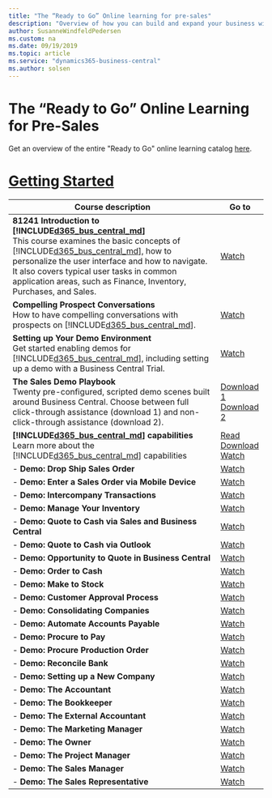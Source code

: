 ```yaml
---
title: "The “Ready to Go” Online learning for pre-sales"
description: "Overview of how you can build and expand your business with Dynamics 365 Business Central"
author: SusanneWindfeldPedersen
ms.custom: na
ms.date: 09/19/2019
ms.topic: article
ms.service: "dynamics365-business-central"
ms.author: solsen
---
```


# The “Ready to Go” Online Learning for Pre-Sales
Get an overview of the entire "Ready to Go" online learning catalog [here](readiness-learning-catalog.md). 

# [**Getting Started**](#tab/gettingstarted)
<!-- ## Getting started -->

|Course description|Go to|
|----|-----|
|**81241 Introduction to [!INCLUDE[d365_bus_central_md](../includes/d365_bus_central_md.md)]**<br>This course examines the basic concepts of [!INCLUDE[d365_bus_central_md](../includes/d365_bus_central_md.md)], how to personalize the user interface and how to navigate. It also covers typical user tasks in common application areas, such as Finance, Inventory, Purchases, and Sales.|[Watch](https://mbspartner.microsoft.com/D365/CourseOverview/1706)|
|**Compelling Prospect Conversations**<br>How to have compelling conversations with prospects on [!INCLUDE[d365_bus_central_md](../includes/d365_bus_central_md.md)].|[Watch](https://mbspartner.microsoft.com/D365/Videos/101761)|
|**Setting up Your Demo Environment**<br>Get started enabling demos for [!INCLUDE[d365_bus_central_md](../includes/d365_bus_central_md.md)], including setting up a demo with a Business Central Trial.|[Watch](https://mbspartner.microsoft.com/D365/Videos/101787)|
|**The Sales Demo Playbook**<br>Twenty pre-configured, scripted demo scenes built around Business Central. Choose between full click-through assistance (download 1) and non-click-through assistance (download 2).|[Download 1](https://mbspartner.microsoft.com/secure/coursematerials/D365/Standalone/Dynamics_365_Business_Central_-_PARTNER_SALES_PLAYBOOK_Fall_2018_-_w_CLICK_ASSISTANCE.pptx)<br>[Download 2](https://mbspartner.microsoft.com/secure/coursematerials/D365/Standalone/Dynamics_365_Business_Central_-_PARTNER_SALES_PLAYBOOK_Fall_2018.pptx)|
|**[!INCLUDE[d365_bus_central_md](../includes/d365_bus_central_md.md)] capabilities**<br>Learn more about the [!INCLUDE[d365_bus_central_md](../includes/d365_bus_central_md.md)] capabilities|[Read](https://dynamics.microsoft.com/en-us/business-central/capabilities/)<br>[Download](https://mbs.microsoft.com/Files/partner/365/Training/MSD365_BusinessCentral_CapabilitiesDownload.pdf)<br>[Watch](https://www.youtube.com/playlist?list=PLcakwueIHoT-wVFPKUtmxlqcG1kJ0oqq4)|
|- **Demo: Drop Ship Sales Order**|[Watch](https://youtu.be/Jmv2gn1qzoQ)|
|- **Demo: Enter a Sales Order via Mobile Device**|[Watch](https://youtu.be/c4Lhs-q0hbw)|
|- **Demo: Intercompany Transactions**|[Watch](https://youtu.be/MOaToa2AXyg)|
|- **Demo: Manage Your Inventory**|[Watch](https://youtu.be/spc_EPIf9fU)|
|- **Demo: Quote to Cash via Sales and Business Central**|[Watch ](https://youtu.be/WsL9OOkVG_Y)|
|- **Demo: Quote to Cash via Outlook**|[Watch ](https://youtu.be/U6y6Pneriu8)|
|- **Demo: Opportunity to Quote in Business Central**|[Watch ](https://youtu.be/ot9_FvvULIc)|
|- **Demo: Order to Cash**|[Watch ](https://youtu.be/K1SgJnXAyQU)|
|- **Demo: Make to Stock**|[Watch ](https://youtu.be/C_WHURQ98-k)|
|- **Demo: Customer Approval Process**|[Watch ](https://youtu.be/_Oyj6DBAuPI)|
|- **Demo: Consolidating Companies**|[Watch ](https://youtu.be/A4SExgt7wV4)|
|- **Demo: Automate Accounts Payable**|[Watch ](https://youtu.be/RB3_7UTpEjo)|
|- **Demo: Procure to Pay**|[Watch](https://youtu.be/KOKW-EeEe4w)|
|- **Demo: Procure Production Order**|[Watch](https://youtu.be/ML_Zx_lqAHQ)|
|- **Demo: Reconcile Bank**|[Watch](https://youtu.be/BKtiLmgiuyA)|
|- **Demo: Setting up a New Company**|[Watch](https://youtu.be/ZHg4UXTOEp)|
|- **Demo: The Accountant**|[Watch](https://youtu.be/EGY-DtMcfK8)|
|- **Demo: The Bookkeeper**|[Watch](https://youtu.be/aOE3ZwP1ieE)|
|- **Demo: The External Accountant**|[Watch](https://youtu.be/qegEAAEiQ0M)|
|- **Demo: The Marketing Manager**|[Watch](https://youtu.be/iEtUbitWz4o)|
|- **Demo: The Owner**|[Watch](https://youtu.be/Gnor4Ne5hxk)|
|- **Demo: The Project Manager**|[Watch](https://youtu.be/AxC_FpS1IAw)|
|- **Demo: The Sales Manager**|[Watch](https://youtu.be/tuZP-NAJxPQ)|
|- **Demo: The Sales Representative**<br>|[Watch](https://youtu.be/9vss89fy8Rw)|